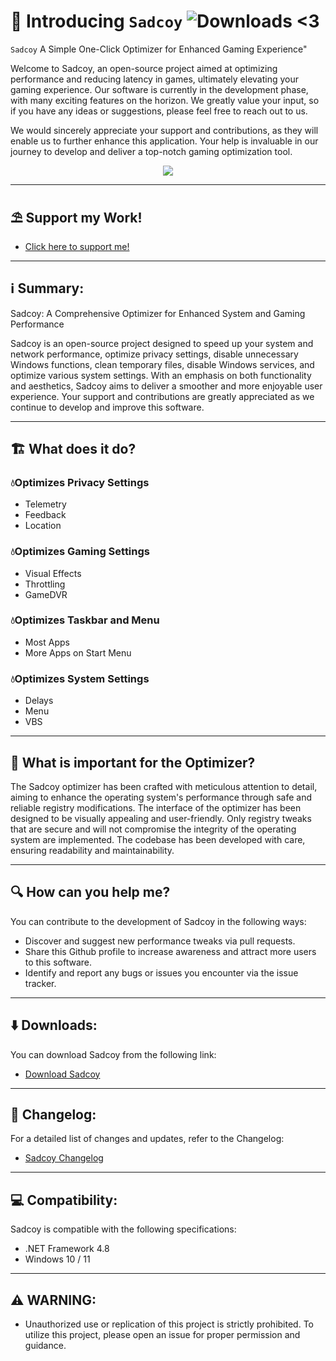 # 👋 Introducing `Sadcoy` ![Downloads](https://img.shields.io/github/downloads/jisll/Sadcoy/total.svg?style=for-the-badge&logo=appveyor) <3

`Sadcoy` A Simple One-Click Optimizer for Enhanced Gaming Experience"

Welcome to Sadcoy, an open-source project aimed at optimizing performance and reducing latency in games, ultimately elevating your gaming experience. Our software is currently in the development phase, with many exciting features on the horizon. We greatly value your input, so if you have any ideas or suggestions, please feel free to reach out to us.

We would sincerely appreciate your support and contributions, as they will enable us to further enhance this application. Your help is invaluable in our journey to develop and deliver a top-notch gaming optimization tool.
<p align="center">
		<img src="https://cdn.discordapp.com/attachments/927291995947413515/1049836598600147064/sadcoyoptimizer.png">
	</a>
</p> 

<hr>

## ⛱️ Support my Work!
* [Click here to support me!](https://link-center.net/161230/support-me)

<hr>

## ℹ️ Summary:

Sadcoy: A Comprehensive Optimizer for Enhanced System and Gaming Performance

Sadcoy is an open-source project designed to speed up your system and network performance, optimize privacy settings, disable unnecessary Windows functions, clean temporary files, disable Windows services, and optimize various system settings. With an emphasis on both functionality and aesthetics, Sadcoy aims to deliver a smoother and more enjoyable user experience. Your support and contributions are greatly appreciated as we continue to develop and improve this software.

---

## 🏗️ What does it do?

### 💧Optimizes Privacy Settings
- Telemetry
- Feedback
- Location

### 💧Optimizes Gaming Settings
- Visual Effects
- Throttling
- GameDVR

### 💧Optimizes Taskbar and Menu
- Most Apps
- More Apps on Start Menu

### 💧Optimizes System Settings
- Delays
- Menu
- VBS

---

## 🧠 What is important for the Optimizer?

The Sadcoy optimizer has been crafted with meticulous attention to detail, aiming to enhance the operating system's performance through safe and reliable registry modifications. The interface of the optimizer has been designed to be visually appealing and user-friendly. Only registry tweaks that are secure and will not compromise the integrity of the operating system are implemented. The codebase has been developed with care, ensuring readability and maintainability.

---

## 🔍 How can you help me?

You can contribute to the development of Sadcoy in the following ways:

- Discover and suggest new performance tweaks via pull requests.
- Share this Github profile to increase awareness and attract more users to this software.
- Identify and report any bugs or issues you encounter via the issue tracker.

---

## ⬇️ Downloads:

You can download Sadcoy from the following link:

- [Download Sadcoy](https://github.com/Jisll/sadcoy/releases)

---

## 📰 Changelog:

For a detailed list of changes and updates, refer to the Changelog:

- [Sadcoy Changelog](https://github.com/Jisll/Sadcoy/blob/main/CHANGELOG.md)

---

## 💻 Compatibility:

Sadcoy is compatible with the following specifications:

* .NET Framework 4.8
* Windows 10 / 11

---

## ⚠️ WARNING:

* Unauthorized use or replication of this project is strictly prohibited. To utilize this project, please open an issue for proper permission and guidance.

